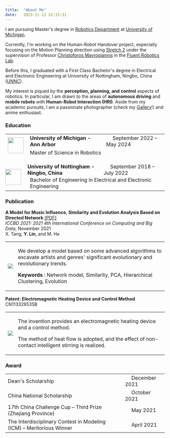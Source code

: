 ```yaml
---
title:  "About Me"
date:   2023-11-13 22:15:31
---
```

I am pursuing Master's degree in [Robotics Department][Robotics] at [University of Michigan][Umich]. 

Currently, I'm working on the Human-Robot Handover project, especially focusing on the Motion Planning direction using [Stretch 2][Stretch] under the supervision of Professor [Christoforos Mavrogiannis][Chris] in the [Fluent Robotics Lab][Lab].

Before this, I graduated with a First Class Bachelor's degree in Electrical and Electronic Engineering at University of Nottingham, Ningbo, China ([UNNC][UNNC]).

My interest is piqued by the **perception, planning, and control** aspects of robotics. In particular, I am drawn to the areas of **autonomous driving** and **mobile robots** with **Human-Robot Interaction (HRI)**. Aside from my academic pursuits, I am a passionate photographer (check my [Gallery][Gallery]!) and anime enthusiast. 


### Education

<table class="edu">
  <tbody>
    <tr>
      <td rowspan="2">
        <img src="{{ site.baseurl }}/images/Data/UM.png" width="50" height="50"/>
      </td>
      <td><strong> University of Michigan - Ann Arbor </strong></td>
      <td> &emsp; September 2022 – May 2024 </td>
    </tr>
    <tr>
      <td colspan="2"> Master of Science in Robotics </td>
    </tr>
    <tr>
      <td rowspan="2" style="padding:20px 20px 0px 0px;">
        <img src="{{ site.baseurl }}/images/Data/UNNC.png" width="50" height="50"/>
      </td>
      <td style="padding:20px 12px 0px 0px;"><strong> University of Nottingham - Ningbo, China </strong></td>
      <td style="padding:20px 12px 0px 0px;"> &emsp; September 2018 – July 2022 </td>
    </tr>
    <tr>
      <td colspan="2"> Bachelor of Engineering in Electrical and Electronic Engineering </td>
    </tr>
  </tbody>
</table>



### Publication
**A Model for Music Influence, Similarity and Evolution Analysis Based on Directed Network** [\[PDF\]][PDF] \
*ICCBD 2021: 2021 4th International Conference on Computing and Big Data*, November 2021 \
X. Tang, **Y. Lin**, and M. He
<table class="pub">
  <tbody>
    <tr>
      <td class="img"><img src="{{ site.baseurl }}/images/Data/paper.png"/></td>
      <td>
        <p> We develop a model based on some advanced algorithms to excavate artists and genres' significant evolutionary and revolutionary trends. </p>
        <p><strong> Keywords </strong>: Network model, Similarity, PCA, Hierarchical Clustering, Evolution </p>
      </td>
    </tr>
  </tbody>
</table>

**Patent: Electromagnetic Heating Device and Control Method**  \
CN113329535B
<table class="pub">
  <tbody>
    <tr>
      <td class="img"><img src="{{ site.baseurl }}/images/Data/patent.png"/></td>
      <td>
        <p> The invention provides an electromagnetic heating device and a control method. </p>
        <p> The method of heat flow is adopted, and the effect of non-contact intelligent stirring is realized. </p>
      </td>
    </tr>
  </tbody>
</table>


### Award
<table class="awd">
  <tbody>
    <tr>
      <td>
        Dean's Scholarship
      </td>
      <td>
        &emsp; December 2021
      </td>
    </tr>
    <tr>
      <td>
        China National Scholarship
      </td>
      <td>
        &emsp; October 2021
      </td>
    </tr>
    <tr>
      <td>
        17th China Challenge Cup – Third Prize (Zhejiang Province)
      </td>
      <td>
        &emsp; May 2021
      </td>
    </tr>
    <tr>
      <td>
        The Interdisciplinary Contest in Modeling (ICM) – Meritorious Winner
      </td>
      <td>
        &emsp; April 2021
      </td>
    </tr>
  </tbody>
</table>

[Robotics]: https://robotics.umich.edu/
[Umich]: https://umich.edu/
[Stretch]: https://hello-robot.com/stretch-2
[Chris]: https://robotics.umich.edu/profile/christoforos-mavrogiannis/
[Lab]: https://fluentrobotics.com/
[UNNC]: https://www.nottingham.edu.cn/en/
[PDF]: https://doi.org/10.1145/3507524.3507545
[Gallery]: https://relifeto18.github.io/2023/Gallery/